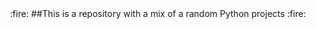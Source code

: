 <div align="center"> :fire: ##This is a repository with a mix of a random Python projects :fire: </div>